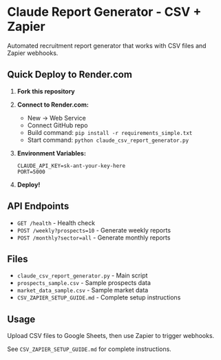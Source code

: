 # Claude Report Generator - CSV + Zapier

Automated recruitment report generator that works with CSV files and Zapier webhooks.

## Quick Deploy to Render.com

1. **Fork this repository**
2. **Connect to Render.com:**
   - New → Web Service
   - Connect GitHub repo
   - Build command: `pip install -r requirements_simple.txt`
   - Start command: `python claude_csv_report_generator.py`

3. **Environment Variables:**
   ```
   CLAUDE_API_KEY=sk-ant-your-key-here
   PORT=5000
   ```

4. **Deploy!**

## API Endpoints

- `GET /health` - Health check
- `POST /weekly?prospects=10` - Generate weekly reports
- `POST /monthly?sector=all` - Generate monthly reports

## Files

- `claude_csv_report_generator.py` - Main script
- `prospects_sample.csv` - Sample prospects data
- `market_data_sample.csv` - Sample market data
- `CSV_ZAPIER_SETUP_GUIDE.md` - Complete setup instructions

## Usage

Upload CSV files to Google Sheets, then use Zapier to trigger webhooks.

See `CSV_ZAPIER_SETUP_GUIDE.md` for complete instructions.